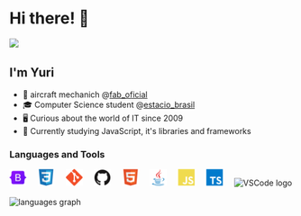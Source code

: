 # Hi there! 👋
<a href="https://www.linkedin.com/in/weslley-yuri-570a0a308/" target="_blank"><img loading="lazy" src="https://img.shields.io/badge/-LinkedIn-%230077B5?style=for-the-badge&logo=linkedin&logoColor=white" target="_blank"></a>

## I'm Yuri

- 🚁 aircraft mechanich @[fab_oficial](https://www.fab.mil.br/index.php)
- 🎓 Computer Science student @[estacio_brasil](https://estacio.br/)
- 🖥 Curious about the world of IT since 2009
- 🔭 Currently studying JavaScript, it's libraries and frameworks

### Languages and Tools

<div align="left" justify-content="space-around">
    <img src="https://github.com/devicons/devicon/blob/master/icons/bootstrap/bootstrap-original.svg" height="30" alt="Bootstrap logo">
    <img width ="12"/>
    <img src="https://raw.githubusercontent.com/devicons/devicon/master/icons/css3/css3-original.svg" height="30" alt="Css3 logo"/>
    <img width="12"/>
    <img src="https://raw.githubusercontent.com/devicons/devicon/master/icons/git/git-plain.svg" height="30" alt="Git logo"/>
    <img width="12"/>
    <img src="https://github.com/devicons/devicon/blob/master/icons/github/github-original.svg" height="30" alt="Github logo"/>
    <img width="12"/>
    <img src="https://raw.githubusercontent.com/devicons/devicon/master/icons/html5/html5-original.svg" height="30" alt="Html5 logo"/>
    <img width="12"/>
    <img src="https://github.com/devicons/devicon/blob/master/icons/java/java-original.svg" height="30" alt="Java logo"/>
    <img width="12"/>
    <img src="https://raw.githubusercontent.com/devicons/devicon/master/icons/javascript/javascript-plain.svg" height="30" alt="JavaScript logo"/>
    <img width="12"/>
    <img src="https://raw.githubusercontent.com/devicons/devicon/master/icons/typescript/typescript-plain.svg" height="30" alt="TypeScript logo"/>
    <img width="12"/>
    <img src="https://cdn.jsdelivr.net/gh/devicons/devicon/icons/vscode/vscode-original.svg" height="30" alt="VSCode logo"/>
    <img width="12"/>
</div>

<img src="https://github-readme-stats.vercel.app/api/top-langs?username=yuri-weasley&locale=en&hide_title=false&layout=compact&card_width=320&langs_count=5&theme=transparent&hide_border=false&order=2" height="150" alt="languages graph"  />